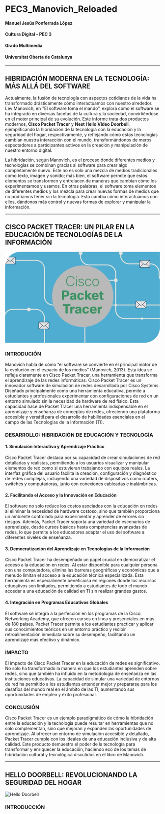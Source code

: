 # PEC3_Manovich_Reloaded

#### Manuel Jesús Ponferrada López
#### Cultura Digital - PEC 3 
#### Grado Multimedia
#### Universitat Oberta de Catalunya

---

## **HIBRIDACIÓN MODERNA EN LA TECNOLOGÍA:** MÁS ALLÁ DEL SOFTWARE

Actualmente, la fusión de tecnología con aspectos cotidianos de la vida ha transformado drásticamente cómo interactuamos con nuestro alrededor. Lev Manovich, en "El software toma el mando", explora cómo el software se ha integrado en diversas facetas de la cultura y la sociedad, convirtiéndose en el motor principal de su evolución. Este informe trata dos productos modernos, **Cisco Packet Tracer** y **Nest Hello Video Doorbell**, ejemplificando la hibridación de la tecnología con la educación y la seguridad del hogar, respectivamente, y reflejando cómo estas tecnologías cambian nuestra interacción con el mundo, transformándonos de meros espectadores a participantes activos en la creación y manipulación de nuestro entorno digital.

La hibridación, según Manovich, es el proceso donde diferentes medios y tecnologías se combinan gracias al software para crear algo completamente nuevo. Este no es solo una mezcla de medios tradicionales como texto, imagen y sonido; más bien, el software permite que estos elementos se transformen y entrelacen de maneras que cambian cómo los experimentamos y usamos.
En otras palabras, el software toma elementos de diferentes medios y los mezcla para crear nuevas formas de medios que no podríamos tener sin la tecnología. Esto cambia cómo interactuamos con ellos, dándonos más control y nuevas formas de explorar y manipular la información.

---

## **CISCO PACKET TRACER:** UN PILAR EN LA EDUCACIÓN DE TECNOLOGÍAS DE LA INFORMACIÓN
![Cisco Packet Tracer](https://github.com/mponferrada/PEC3_Manovich_Reloaded/blob/main/cisco-packet-tracer.jpeg)

### INTRODUCIÓN

Manovich habla de cómo “el software se convierte en el principal motor de la evolución en el espacio de los medios” (Manovich, 2013). Esta idea se refleja claramente en Cisco Packet Tracer, una herramienta que transforma el aprendizaje de las redes informáticas. Cisco Packet Tracer es un innovador software de simulación de redes desarrollado por Cisco Systems. Diseñado principalmente como una herramienta educativa, permite a estudiantes y profesionales experimentar con configuraciones de red en un entorno simulado sin la necesidad de hardware de red físico. Esta capacidad hace de Packet Tracer una herramienta indispensable en el aprendizaje y enseñanza de conceptos de redes, ofreciendo una plataforma accesible y versátil para el desarrollo de habilidades esenciales en el campo de las Tecnologías de la Información (TI).

### DESARROLLO: HIBRIDACIÓN DE EDUCACIÓN Y TECNOLOGÍA

#### 1. Simulación Interactiva y Aprendizaje Práctico
Cisco Packet Tracer destaca por su capacidad de crear simulaciones de red detalladas y realistas, permitiendo a los usuarios visualizar y manipular elementos de red como si estuvieran trabajando con equipos reales. La interfaz gráfica del usuario facilita la creación, configuración y diagnóstico de redes complejas, incluyendo una variedad de dispositivos como routers, switches y computadoras, junto con conexiones cableadas e inalámbricas.

#### 2. Facilitando el Acceso y la Innovación en Educación
El software no solo reduce los costos asociados con la educación en redes al eliminar la necesidad de hardware costoso, sino que también proporciona un ambiente controlado para experimentar y aprender de errores sin riesgos. Además, Packet Tracer soporta una variedad de escenarios de aprendizaje, desde cursos básicos hasta competencias avanzadas de redes, lo que permite a los educadores adaptar el uso del software a diferentes niveles de enseñanza.

#### 3. Democratización del Aprendizaje en Tecnologías de la Información
Cisco Packet Tracer ha desempeñado un papel crucial en democratizar el acceso a la educación en redes. Al estar disponible para cualquier persona con una computadora, elimina las barreras geográficas y económicas que a menudo limitan el acceso a la educación técnica especializada. Esta herramienta es especialmente beneficiosa en regiones donde los recursos educativos son limitados, permitiendo a estudiantes de todo el mundo acceder a una educación de calidad en TI sin realizar grandes gastos.

#### 4. Integración en Programas Educativos Globales
El software se integra a la perfección en los programas de la Cisco Networking Academy, que ofrecen cursos en línea y presenciales en más de 180 países. Packet Tracer permite a los estudiantes practicar y aplicar sus conocimientos teóricos en un entorno práctico y recibir retroalimentación inmediata sobre su desempeño, facilitando un aprendizaje más efectivo y dinámico.

### IMPACTO
El impacto de Cisco Packet Tracer en la educación de redes es significativo. No solo ha transformado la manera en que los estudiantes aprenden sobre redes, sino que también ha influido en la metodología de enseñanza en las instituciones educativas. La capacidad de simular una variedad de entornos de red ha permitido a los estudiantes entender mejor y prepararse para los desafíos del mundo real en el ámbito de las TI, aumentando sus oportunidades de empleo y éxito profesional.

### CONCLUSIÓN
Cisco Packet Tracer es un ejemplo paradigmático de cómo la hibridación entre la educación y la tecnología puede resultar en herramientas que no solo complementan, sino que mejoran y expanden las oportunidades de aprendizaje. Al ofrecer un entorno de simulación accesible y detallado, Packet Tracer cumple con los ideales de una educación inclusiva y de alta calidad. Este producto demuestra el poder de la tecnología para transformar y enriquecer la educación, haciendo eco de los temas de hibridación cultural y tecnológica discutidos en el libro de Manovich.

---

## HELLO DOORBELL: REVOLUCIONANDO LA SEGURIDAD DEL HOGAR
![Hello Doorbell](https://www.andreselectronicexperts.com/description_images/files/Hello_d1_1.jpg)

### INTRODUCCIÓN


